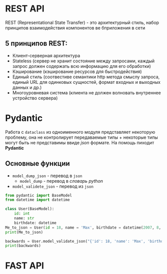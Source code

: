 # REST API 

REST (Representational State Transfer) - это архитектурный стиль, набор принципов взаимодействия компонентов ве бприложения в сети

## 5 принципов REST:

- Клиент-серверная архитектура
- Stateless (сервер не хранит состояние между запросами, каждый запрос должен содержать всю информацию для его обработки)
- Кэширование (кэширование ресурсов для быстродействия)
- Единый стиль (соотвестиве семантики http метода смыслу запроса, единый URL для одинковых сущностей, формат входных и выходных данных и др.)
- Многоуровневая система (клиента не должен волновать внутреннее устройство сервера)


# Pydantic
Работа с `dataclass` из одноименного модуля представляет некоторую проблему, она не контролирует передаваемые типы + некоторые типы могут быть не представимы ввиде *json* формате. На помощь пиходит **Pydantic**

## Основные функции 

- `model_dump_json` - перевод в `json`
    - `model_dump` - перевод в *словарь python*
- `model_validete_json` - перевод из `json`

```Python
from pydantic import BaseModel
from datetime import datetime

class User(BaseModel):
    id: int
    name: str
    birthdate: datetime
Me_to_json = User(id = 18, name = 'Max', birthdate = datetime(2007, 8, 4)).model_dump()
print(Me_to_json)

backwards = User.model_validate_json("{'id': 18, 'name': 'Max', 'birthdate': datetime.datetime(2007, 8, 4, 0, 0)}")
print(backwards)
```

# FAST API





